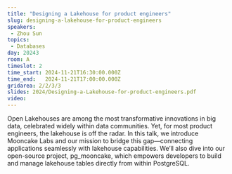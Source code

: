 ```yaml
---
title: "Designing a Lakehouse for product engineers"
slug: designing-a-lakehouse-for-product-engineers
speakers:
 - Zhou Sun
topics:
 - Databases
day: 20243
room: A
timeslot: 2
time_start: 2024-11-21T16:30:00.000Z
time_end:   2024-11-21T17:00:00.000Z
gridarea: 2/2/3/3
slides: 2024/Designing-a-Lakehouse-for-product-engineers.pdf
video: 
---
```



Open Lakehouses are among the most transformative innovations in big data, celebrated widely within data communities. Yet, for most product engineers, the lakehouse is off the radar. In this talk, we introduce Mooncake Labs and our mission to bridge this gap—connecting applications seamlessly with lakehouse capabilities. We’ll also dive into our open-source project, pg_mooncake, which empowers developers to build and manage lakehouse tables directly from within PostgreSQL.